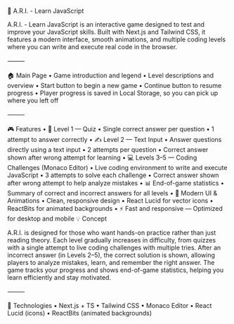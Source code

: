 🤖 A.R.I. - Learn JavaScript

A.R.I. - Learn JavaScript is an interactive game designed to test and improve your JavaScript skills.
Built with Next.js and Tailwind CSS, it features a modern interface, smooth animations, and multiple coding levels where you can write and execute real code in the browser.

⸻

🏠 Main Page
	•	Game introduction and legend
	•	Level descriptions and overview
	•	Start button to begin a new game
	•	Continue button to resume progress
	•	Player progress is saved in Local Storage, so you can pick up where you left off

⸻

🎮 Features
	•	🧩 Level 1 — Quiz
	•	Single correct answer per question
	•	1 attempt to answer correctly
	•	✍️ Level 2 — Text Input
	•	Answer questions directly using a text input
	•	2 attempts per question
	•	Correct answer shown after wrong attempt for learning
	•	💻 Levels 3–5 — Coding Challenges (Monaco Editor)
	•	Live coding environment to write and execute JavaScript
	•	3 attempts to solve each challenge
	•	Correct answer shown after wrong attempt to help analyze mistakes
	•	📊 End-of-game statistics
	•	Summary of correct and incorrect answers for all levels
	•	🎨 Modern UI & Animations
	•	Clean, responsive design
	•	React Lucid for vector icons
	•	ReactBits for animated backgrounds
	•	⚡ Fast and responsive — Optimized for desktop and mobile
💡 Concept

A.R.I. is designed for those who want hands-on practice rather than just reading theory.
Each level gradually increases in difficulty, from quizzes with a single attempt to live coding challenges with multiple tries.
After an incorrect answer (in Levels 2–5), the correct solution is shown, allowing players to analyze mistakes, learn, and remember the right answer.
The game tracks your progress and shows end-of-game statistics, helping you learn efficiently and stay motivated.

⸻

🧱 Technologies
	•	Next.js + TS
	•	Tailwind CSS
	•	Monaco Editor
	•	React Lucid (icons)
	•	ReactBits (animated backgrounds)